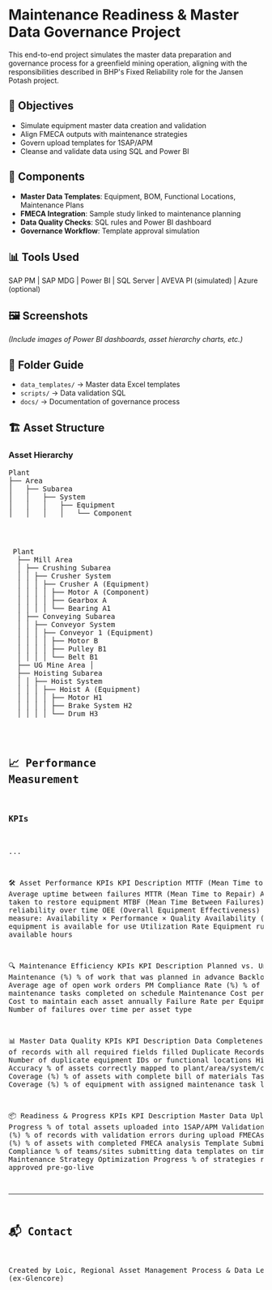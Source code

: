 # Maintenance Readiness & Master Data Governance Project

This end-to-end project simulates the master data preparation and governance process for a greenfield mining operation, aligning with the responsibilities described in BHP's Fixed Reliability role for the Jansen Potash project.

## 🚀 Objectives
- Simulate equipment master data creation and validation
- Align FMECA outputs with maintenance strategies
- Govern upload templates for 1SAP/APM
- Cleanse and validate data using SQL and Power BI

## 🧩 Components
- **Master Data Templates**: Equipment, BOM, Functional Locations, Maintenance Plans
- **FMECA Integration**: Sample study linked to maintenance planning
- **Data Quality Checks**: SQL rules and Power BI dashboard
- **Governance Workflow**: Template approval simulation

## 📊 Tools Used
SAP PM | SAP MDG | Power BI | SQL Server | AVEVA PI (simulated) | Azure (optional)

## 🖼️ Screenshots
*(Include images of Power BI dashboards, asset hierarchy charts, etc.)*

## 📂 Folder Guide
- `data_templates/` → Master data Excel templates
- `scripts/` → Data validation SQL
- `docs/` → Documentation of governance process

## 🏗️ Asset Structure
### Asset Hierarchy

<pre>
Plant
├── Area
│   ├── Subarea
│   │   ├── System
│   │   │   ├── Equipment
│   │   │   │   └── Component
<pre> 
  
<pre> Plant 
  ├── Mill Area 
  │ ├── Crushing Subarea 
  │ │ ├── Crusher System 
  │ │ │ ├── Crusher A (Equipment) 
  │ │ │ │ ├── Motor A (Component) 
  │ │ │ │ ├── Gearbox A 
  │ │ │ │ └── Bearing A1 
  │ ├── Conveying Subarea 
  │ │ ├── Conveyor System 
  │ │ │ ├── Conveyor 1 (Equipment) 
  │ │ │ │ ├── Motor B 
  │ │ │ │ ├── Pulley B1 
  │ │ │ │ └── Belt B1 
  ├── UG Mine Area │ 
  ├── Hoisting Subarea 
  │ │ ├── Hoist System 
  │ │ │ ├── Hoist A (Equipment) 
  │ │ │ │ ├── Motor H1 
  │ │ │ │ ├── Brake System H2 
  │ │ │ │ └── Drum H3 
</pre>
## 📈 Performance Measurement

### KPIs
...

🛠️ Asset Performance KPIs
KPI	Description
MTTF (Mean Time to Failure)	Average uptime between failures
MTTR (Mean Time to Repair)	Average time taken to restore equipment
MTBF (Mean Time Between Failures)	Measures reliability over time
OEE (Overall Equipment Effectiveness)	Composite measure: Availability × Performance × Quality
Availability (%)	% of time equipment is available for use
Utilization Rate	Equipment run hours vs. available hours

🔍 Maintenance Efficiency KPIs
KPI	Description
Planned vs. Unplanned Maintenance (%)	% of work that was planned in advance
Backlog Age	Average age of open work orders
PM Compliance Rate (%)	% of preventive maintenance tasks completed on schedule
Maintenance Cost per Equipment	Cost to maintain each asset annually
Failure Rate per Equipment Class	Number of failures over time per asset type

📊 Master Data Quality KPIs
KPI	Description
Data Completeness (%)	% of records with all required fields filled
Duplicate Records Count	Number of duplicate equipment IDs or functional locations
Hierarchy Accuracy	% of assets correctly mapped to plant/area/system/component
BOM Coverage (%)	% of assets with complete bill of materials
Task List Coverage (%)	% of equipment with assigned maintenance task lists

📦 Readiness & Progress KPIs
KPI	Description
Master Data Upload Progress	% of total assets uploaded into 1SAP/APM
Validation Error Rate (%)	% of records with validation errors during upload
FMECAs Completed (%)	% of assets with completed FMECA analysis
Template Submission Compliance	% of teams/sites submitting data templates on time
Maintenance Strategy Optimization Progress	% of strategies reviewed and approved pre-go-live

---
## 📬 Contact
Created by Loic, Regional Asset Management Process & Data Lead (ex-Glencore)  


